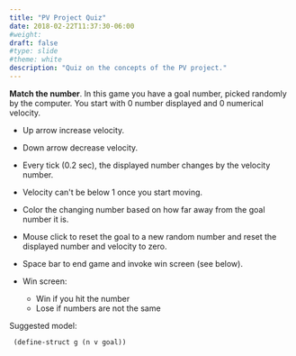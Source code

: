 ```yaml
---
title: "PV Project Quiz"
date: 2018-02-22T11:37:30-06:00
#weight: 
draft: false
#type: slide
#theme: white
description: "Quiz on the concepts of the PV project."
---
```


**Match the number**. In this game you have a goal number, picked
randomly by the computer. You start with 0 number displayed 
and 0 numerical velocity. 

* Up arrow increase velocity.
* Down arrow decrease velocity.
* Every tick (0.2 sec), the displayed number changes by the velocity number.
* Velocity can't be below 1 once you start moving.
* Color the changing number based on how far away from the goal number it is.
* Mouse click to reset the goal to a new random number and reset the displayed number and velocity to zero.
* Space bar to end game and invoke win screen (see below).
* Win screen:

    + Win if you hit the number
    + Lose if numbers are not the same
    
Suggested model:

     (define-struct g (n v goal))
     
     
